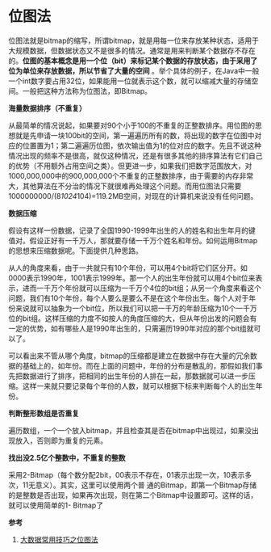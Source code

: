 # 位图法
位图法就是bitmap的缩写，所谓bitmap，就是用每一位来存放某种状态，适用于大规模数据，但数据状态又不是很多的情况。通常是用来判断某个数据存不存在的。**位图的基本概念是用一个位（bit）来标记某个数据的存放状态，由于采用了位为单位来存放数据，所以节省了大量的空间** 。举个具体的例子，在Java中一般一个int数字要占用32位，如果能用一位就表示这个数，就可以缩减大量的存储空间。一般把这种方法称为位图法，即Bitmap。

**海量数据排序（不重复）**

从最简单的情况说起，如果要对90个小于100的不重复的正整数排序。用位图的思想就是先申请一块100bit的空间，第一遍遍历所有的数，将出现的数字在位图中对应的位置置为1；第二遍遍历位图，依次输出值为1的位对应的数字。先且不说这种情况出现的频率不是很高，就仅这种情况，还是有很多其他的排序算法有它们自己的优势（不用额外占用空间之类）。但更进一步，如果我们把数字范围放大，对1000,000,000中的900,000,000个不重复的正整数排序，由于需要的内存非常大，其他算法在不分治的情况下就很难再处理这个问题。而用位图法只需要1000000000/(8*1024*104)=119.2MB空间，对现在的计算机来说没有任何问题。

**数据压缩**

假设有这样一份数据，记录了全国1990-1999年出生的人的姓名和出生年月的键值对。假设正好有一千万人，那就要存储一千万个姓名和年份。如何运用Bitmap的思想来压缩数据呢。下面提供几种思路。

从人的角度来看，由于一共就只有10个年份，可以用4个bit将它们区分开。如0000表示1990年，1001表示1999年。那一个人的出生年份就可以用4个bit位来表示，进而一千万个年份就可以压缩为一千万个4位的bit组；从另一个角度来看这个问题，我们有10个年份，每个人要么是要么不是在这个年份出生。每个人对于年份来说就可以抽象为一个bit位，所以我们可以把一千万的年龄压缩为10个一千万位的bit组。这样压缩的力度不如按人的角度压缩的大，但从年份出发的问题会有一定的优势，如有哪些人是1990年出生的，只需遍历1990年对应的那个bit组就可以了。

可以看出来不管从哪个角度，bitmap的压缩都是建立在数据中存在大量的冗余数据的基础上的，如年份。而在上面的问题中，年份的分布是散乱的，那假如我们事先把数据进行了排序，把相同的出生年份的人排在一起，那数据就可以进一步压缩。这样一来就只要记录每个年份的人数，就可以根据下标来判断每个人的出生年份。

**判断整形数组是否重复**

遍历数组，一个一个放入bitmap，并且检查其是否在bitmap中出现过，如果没出现放入，否则即为重复的元素。

**找出没2.5亿个整数中，不重复的整数**

采用2-Bitmap（每个数分配2bit，00表示不存在，01表示出现一次，10表示多次，11无意义）。其实，这里可以使用两个普 通的Bitmap，即第一个Bitmap存储的是整数是否出现，如果再次出现，则在第二个Bitmap中设置即可。这样的话，就可以使用简单的1- Bitmap了


**参考**
1. [大数据常用技巧之位图法](https://blog.csdn.net/u013291394/article/details/50211181)

